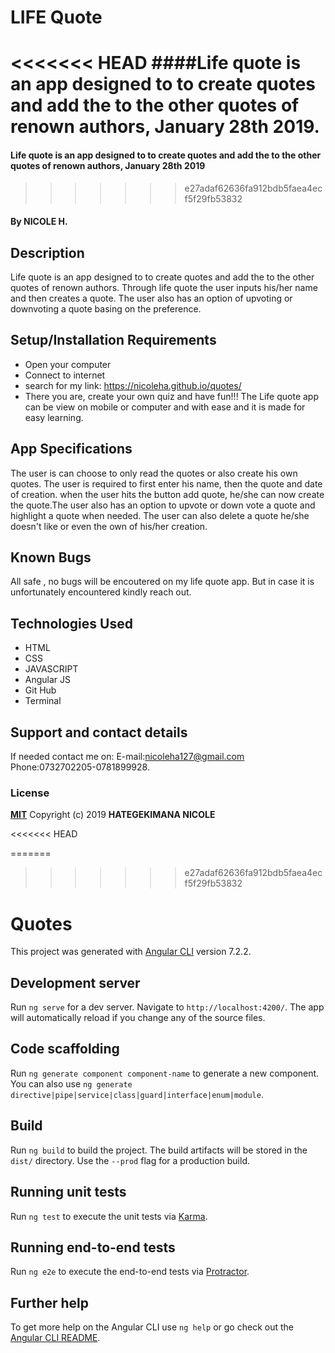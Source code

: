 
# LIFE Quote
<<<<<<< HEAD
####Life quote is an app designed to to create quotes and add the to the other quotes of renown authors, January 28th 2019.
=======
#### Life quote is an app designed to to create quotes and add the to the other quotes of renown authors, January 28th 2019
>>>>>>> e27adaf62636fa912bdb5faea4ecf5f29fb53832
#### By **NICOLE H.**
## Description
Life quote is an app designed to to create quotes and add the to the other quotes of renown authors. Through life quote the user inputs his/her name and then creates a quote. The user also has an option of upvoting or downvoting a quote basing on the preference.
## Setup/Installation Requirements
* Open your computer
* Connect to internet
* search for my link: https://nicoleha.github.io/quotes/
* There you are, create your own quiz and have fun!!!
The Life quote app can be view on mobile or computer and with ease and it is made for easy learning.
## App Specifications
The user is can choose to only read the quotes or also create his own quotes. The user is required to first enter his name, then the quote and date of creation. when the user hits the button add quote, he/she can now create the quote.The user also has an option to upvote or down vote a quote and highlight a quote when needed. The user can also delete a quote he/she doesn't like or even the own of his/her creation.
## Known Bugs
All safe , no bugs will be encoutered on my life quote app. But in case it is unfortunately encountered kindly reach out.
## Technologies Used
* HTML
* CSS
* JAVASCRIPT
* Angular JS
* Git Hub
* Terminal
## Support and contact details
If needed contact me on:
E-mail:nicoleha127@gmail.com
Phone:0732702205-0781899928.
### License
**[MIT](http://choosealisence.com/licenses/mit/)**
Copyright (c) 2019 **HATEGEKIMANA NICOLE**

<<<<<<< HEAD

=======
>>>>>>> e27adaf62636fa912bdb5faea4ecf5f29fb53832
# Quotes

This project was generated with [Angular CLI](https://github.com/angular/angular-cli) version 7.2.2.

## Development server

Run `ng serve` for a dev server. Navigate to `http://localhost:4200/`. The app will automatically reload if you change any of the source files.

## Code scaffolding

Run `ng generate component component-name` to generate a new component. You can also use `ng generate directive|pipe|service|class|guard|interface|enum|module`.

## Build

Run `ng build` to build the project. The build artifacts will be stored in the `dist/` directory. Use the `--prod` flag for a production build.

## Running unit tests

Run `ng test` to execute the unit tests via [Karma](https://karma-runner.github.io).

## Running end-to-end tests

Run `ng e2e` to execute the end-to-end tests via [Protractor](http://www.protractortest.org/).

## Further help

To get more help on the Angular CLI use `ng help` or go check out the [Angular CLI README](https://github.com/angular/angular-cli/blob/master/README.md).
